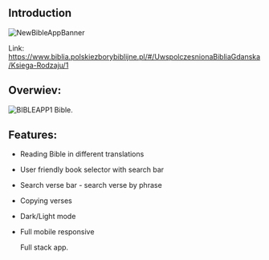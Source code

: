 ## Introduction
![NewBibleAppBanner](https://user-images.githubusercontent.com/110595617/191964252-8eeb543d-d579-4020-84f6-960442b77d87.jpg)

Link:
https://www.biblia.polskiezborybiblijne.pl/#/UwspolczesnionaBibliaGdanska/Ksiega-Rodzaju/1

## Overwiev:
![BIBLEAPP1](https://github.com/MarcelZapadka/Test/assets/110595617/e5dbfa26-914a-49ae-b7df-d364269af9d6)
Bible. 

## Features:
- Reading Bible in different translations
- User friendly book selector with search bar
- Search verse bar - search verse by phrase
- Copying verses
- Dark/Light mode
- Full mobile responsive

  Full stack app.
